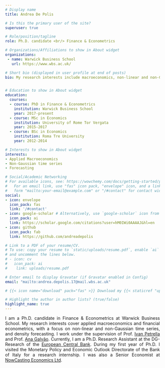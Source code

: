 ```yaml
---
# Display name
title: Andrea De Polis

# Is this the primary user of the site?
superuser: true

# Role/position/tagline
role: Ph.D. candidate <br/> Finance & Econometrics

# Organizations/Affiliations to show in About widget
organizations:
 - name: Warwick Business School
   url: https://www.wbs.ac.uk/

# Short bio (displayed in user profile at end of posts)
bio: My research interests include macroeconomics, non-linear and non-Gaussian time series, forecasting and empirical asset pricing.


# Education to show in About widget
education:
  courses:
  - course: PhD in Finance & Econometrics
    institution: Warwick Business School
    year: 2017-present
  - course: MSc in Economics
    institution: University of Rome Tor Vergata
    year: 2015-2017
  - course: BSc in Economics
    institution: Roma Tre University
    year: 2012-2014

# Interests to show in About widget
interests:
- Applied Macroeconomics
- Non-Gaussian time series
- Forecasting

# Social/Academic Networking
# For available icons, see: https://wowchemy.com/docs/getting-started/page-builder/#icons
#   For an email link, use "fas" icon pack, "envelope" icon, and a link in the
#   form "mailto:your-email@example.com" or "/#contact" for contact widget.
social:
- icon: envelope
  icon_pack: fas
  link: '/#contact'
- icon: google-scholar # Alternatively, use `google-scholar` icon from `ai` icon pack
  icon_pack: ai
  link: https://scholar.google.com/citations?user=hM0IWi0AAAAJ&hl=en
- icon: github
  icon_pack: fab
  link: https://github.com/andreadepolis

# Link to a PDF of your resume/CV.
# To use: copy your resume to `static/uploads/resume.pdf`, enable `ai` icons in `params.toml`,
# and uncomment the lines below.
# - icon: cv
#   icon_pack: ai
#    link: uploads/resume.pdf

# Enter email to display Gravatar (if Gravatar enabled in Config)
email: "mailto:andrea.depolis.17@mail.wbs.ac.uk"

# {{< icon name="download" pack="fas" >}} Download my {{< staticref "uploads/demo_resume.pdf" "newtab" >}}resumé{{< /staticref >}}.

# Highlight the author in author lists? (true/false)
highlight_name: true
---
```

<div style="text-align: justify">
I am a Ph.D. candidate in Finance & Econometrics at Warwick Business School. My research interests cover applied macroeconomics and financial econometrics, with a focus on non-linear and non-Gaussian time series, and density forecasting. I work under the supervision of Prof. <a href="https://sites.google.com/a/ivanpetrella.com/www/" target="_blank" rel="noopener noreferrer"> Ivan Petrella</a> and Prof. <a href="https://sites.google.com/site/anabgalvao/" target="_blank" rel="noopener noreferrer"> Ana Galv&atilde;o</a>.
Currently, I am a Ph.D. Research Assistant at the DG-Research of the <a href="https://www.ecb.europa.eu/home/html/index.en.html" target="_blank" rel="noopener noreferrer"> European Central Bank</a>.
During my first year of Ph.D. I visited the Monetary Policy and Economic Outlook Directorate of the Bank of Italy for a research internship. I was also a Senior Economist at <a href="https://www.now-casting.com/home" target="_blank" rel="noopener noreferrer"> NowCasting Economics Ltd</a>.
</div>
